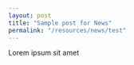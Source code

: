 ```yaml
---
layout: post
title: "Sample post for News"
permalink: "/resources/news/test"
---
```

Lorem ipsum sit amet
